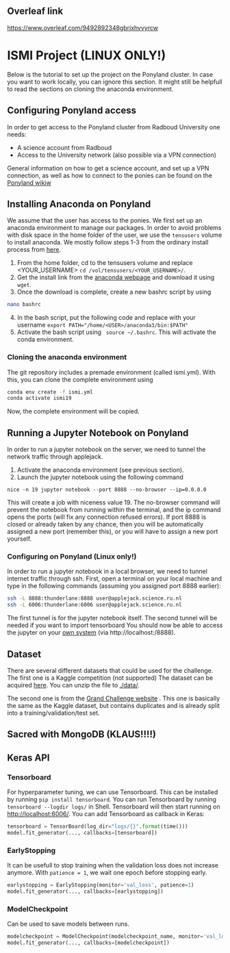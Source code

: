 ## Overleaf link

https://www.overleaf.com/9492892348gbrjxhvvyrcw

# ISMI Project (LINUX ONLY!)
Below is the tutorial to set up the project on the Ponyland cluster. In case you want to work locally, you can ignore this section. It might still be helpfull to read the sections on cloning the anaconda environment.

## Configuring Ponyland access
In order to get access to the Ponyland cluster from Radboud University one needs:
* A science account from Radboud
* Access to the University network (also possible via a VPN connection)

General information on how to get a science account, and set up a VPN connection, as well as how to connect to the ponies can be found on the [Ponyland wikiw](https://ponyland.science.ru.nl/doku.php?id=start)

## Installing Anaconda on Ponyland 
We assume that the user has access to the ponies. We first set up an anaconda environment to manage our packages. In order to avoid problems with disk space in the home folder of the user, we use the ``tensusers`` volume to install anaconda. We mostly follow steps 1-3 from the ordinary install process from [here](https://www.digitalocean.com/community/tutorials/how-to-install-anaconda-on-ubuntu-18-04-quickstart).

1. From the home folder, cd to the tensusers volume and replace <YOUR_USERNAME> ``` cd /vol/tensusers/<YOUR_USERNAME>/ ```.
2. Get the install link from the [anaconda webpage](https://www.anaconda.com/distribution/#download-section) and download it using ```wget```.
3. Once the download is complete, create a new bashrc script by using 
```bash
nano bashrc
```
4. In the bash script, put the following code and replace <USER> with your username ``` export PATH="/home/<USER>/anaconda3/bin:$PATH" ```
5. Activate the bash script using ``` source ~/.bashrc```. This will activate the conda environment.
  
### Cloning the anaconda environment

The git repository includes a premade environment (called ismi.yml). With this, you can clone the complete environment using 
```bash
conda env create -f ismi.yml
conda activate ismi19
```
Now, the complete environment will be copied.

## Running a Jupyter Notebook on Ponyland
In order to run a jupyter notebook on the server, we need to tunnel the network traffic through applejack. 

1. Activate the anaconda environment (see previous section).
2. Launch the jupyter notebook using the following command
```
nice -n 19 jupyter notebook --port 8888 --no-browser --ip=0.0.0.0
```
This will create a job with niceness value 19. The no-browser command will prevent the notebook from running within the terminal, and the ip command opens the ports (will fix any connection refused errors). 
If port 8888 is closed or already taken by any chance, then you will be automatically assigned a new port (remember this), or you will have to assign a new port yourself.

### Configuring on Ponyland (Linux only!)
In order to run a jupyter notebook in a local browser, we need to tunnel internet traffic through ssh. First, open a terminal on your local machine and type in the following commands (assuming you assigned port 8888 earlier):
```bash
ssh -L 8888:thunderlane:8888 user@applejack.science.ru.nl
ssh -L 6006:thunderlane:6006 user@applejack.science.ru.nl
```
The first tunnel is for the jupyter notebook itself. The second tunnel will be needed if you want to import tensorboard
You should now be able to access the jupyter on your [own system](http://localhost:8888) (via http://localhost:/8888).

## Dataset
There are several different datasets that could be used for the challenge. The first one is a Kaggle competition (not supported)
The dataset can be acquired [here](https://www.kaggle.com/c/histopathologic-cancer-detection/data). You can unzip the file to [./data/](data/).

The second one is from the [Grand Challenge website](https://patchcamelyon.grand-challenge.org/) . This one is basically the same as the Kaggle dataset, but contains duplicates and is already split into a training/validation/test set.



## Sacred with MongoDB (KLAUS!!!!)


## Keras API

### Tensorboard
For hyperparameter tuning, we can use Tensorboard. This can be installed by running `pip install tensorboard`. You can run Tensorboard by running `tensorboard --logdir logs/` in Shell. Tensorboard will then start running on [http://localhost:6006/](http://localhost:6006/). You can add Tensorboard as callback in Keras:

```python
tensorboard = TensorBoard(log_dir="logs/{}".format(time()))
model.fit_generator(..., callbacks=[tensorboard])
```

### EarlyStopping
It can be usefull to stop training when the validation loss does not increase anymore. With `patience = 1`, we wait one epoch before stopping early.

```python
earlystopping = EarlyStopping(monitor='val_loss', patience=1)
model.fit_generator(..., callbacks=[earlystopping])
```

### ModelCheckpoint
Can be used to save models between runs.

```python
modelcheckpoint = ModelCheckpoint(modelcheckpoint_name, monitor='val_loss', verbose=1, save_best_only=True, save_weights_only=True)
model.fit_generator(..., callbacks=[modelcheckpoint])
```
